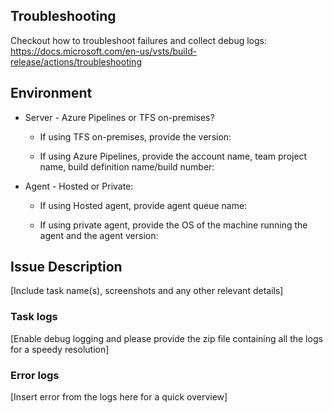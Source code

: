 ## Troubleshooting
Checkout how to troubleshoot failures and collect debug logs: https://docs.microsoft.com/en-us/vsts/build-release/actions/troubleshooting

## Environment
- Server - Azure Pipelines or TFS on-premises?
    
    - If using TFS on-premises, provide the version: 
    
    - If using Azure Pipelines, provide the account name, team project name, build definition name/build number: 


- Agent - Hosted or Private: 
    
    - If using Hosted agent, provide agent queue name:

    - If using private agent, provide the OS of the machine running the agent and the agent version: 

## Issue Description

[Include task name(s), screenshots and any other relevant details]

### Task logs

[Enable debug logging and please provide the zip file containing all the logs for a speedy resolution]

### Error logs

[Insert error from the logs here for a quick overview]
